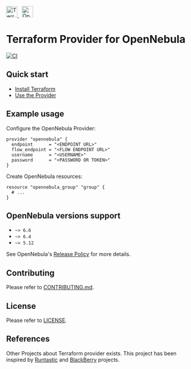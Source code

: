 <!-- prettier-ignore-start -->
<!-- markdownlint-disable -->

<a href="https://terraform.io">
    <img src="https://upload.wikimedia.org/wikipedia/commons/0/04/Terraform_Logo.svg" alt="Terraform logo" title="Terraform" height="30" />
</a>
&nbsp;
<a href="https://opennebula.io/">
    <img src="https://opennebula.io/wp-content/uploads/2013/12/opennebula_cloud_logo_white_bg.png" alt="OpenNebula logo" title="OpenNebula" height="30" />
</a>

<!-- markdownlint-restore -->
<!-- prettier-ignore-end -->

# Terraform Provider for OpenNebula

[![CI](https://github.com/OpenNebula/terraform-provider-opennebula/actions/workflows/ci.yaml/badge.svg)](https://github.com/OpenNebula/terraform-provider-opennebula/actions/workflows/ci.yaml)

## Quick start

* [Install Terraform](https://learn.hashicorp.com/terraform/getting-started/install)
* [Use the Provider](https://registry.terraform.io/providers/OpenNebula/opennebula/latest/docs)

## Example usage

Configure the OpenNebula Provider:

```hcl
provider "opennebula" {
  endpoint      = "<ENDPOINT URL>"
  flow_endpoint = "<FLOW ENDPOINT URL>"
  username      = "<USERNAME>"
  password      = "<PASSWORD OR TOKEN>"
}
```

Create OpenNebula resources:

```hcl
resource "opennebula_group" "group" {
  # ...
}
```

## OpenNebula versions support

* `~> 6.6`
* `~> 6.4`
* `~> 5.12`

See OpenNebula's [Release Policy](https://github.com/OpenNebula/one/wiki/Release-Policy) for more details.

## Contributing

Please refer to [CONTRIBUTING.md](./CONTRIBUTING.md).

## License

Please refer to [LICENSE](./LICENSE).

## References

Other Projects about Terraform provider exists. This project has been inspired by [Runtastic](https://github.com/runtastic/terraform-provider-opennebula) and [BlackBerry](https://github.com/blackberry/terraform-provider-opennebula) projects.
